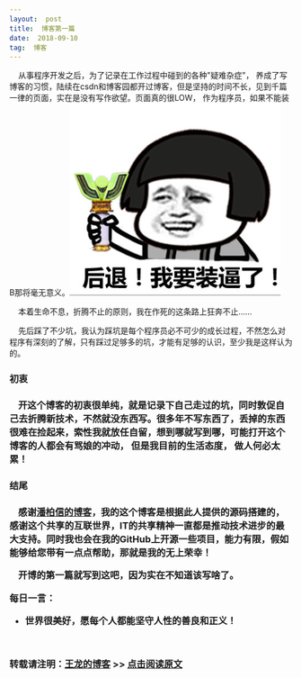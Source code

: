 ```yaml
---
layout:  post
title:  博客第一篇
date:  2018-09-10
tag:  博客
---
```

 
  &nbsp;&nbsp;&nbsp;&nbsp;从事程序开发之后，为了记录在工作过程中碰到的各种"疑难杂症"， 养成了写博客的习惯，陆续在csdn和博客园都开过博客，但是坚持的时间不长，见到千篇一律的页面，实在是没有写作欲望。页面真的很LOW， 作为程序员，如果不能装B那将毫无意义。![](/images/posts/common/emotion1.jpg)
 
 &nbsp;&nbsp;&nbsp;&nbsp;本着生命不息，折腾不止的原则，我在作死的这条路上狂奔不止……
 
 &nbsp;&nbsp;&nbsp;&nbsp;先后踩了不少坑，我认为踩坑是每个程序员必不可少的成长过程，不然怎么对程序有深刻的了解，只有踩过足够多的坑，才能有足够的认识，至少我是这样认为的。
 
 
<h3> 初衷 <h3>
  &nbsp;&nbsp;&nbsp;&nbsp;开这个博客的初衷很单纯，就是记录下自己走过的坑，同时敦促自己去折腾新技术，不然就没东西写。很多年不写东西了，丢掉的东西很难在捡起来，索性我就放任自留，想到哪就写到哪，可能打开这个博客的人都会有骂娘的冲动， 但是我目前的生活态度， 做人何必太累！
  
<h3> 结尾 <h3>

 &nbsp;&nbsp;&nbsp;&nbsp;感谢[潘柏信的博客](http://baixin)，我的这个博客是根据此人提供的源码搭建的，感谢这个共享的互联世界，IT的共享精神一直都是推动技术进步的最大支持。同时我也会在我的GitHub上开源一些项目，能力有限，假如能够给您带有一点点帮助，那就是我的无上荣幸！
 
 &nbsp;&nbsp;&nbsp;&nbsp;开博的第一篇就写到这吧，因为实在不知道该写啥了。
 
 
 每日一言：
-   世界很美好，愿每个人都能坚守人性的善良和正义！ 
 
 
 <br>
 
 
 转载请注明：[王龙的博客](http://wanglong.org.cn) >> [点击阅读原文](http://wanglong.org.cn/2018/09/blog_test/)
	